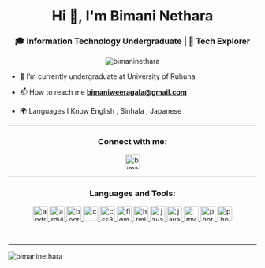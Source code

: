 <h1 align="center">Hi 👋, I'm Bimani Nethara</h1>
<h3 align="center">🎓 Information Technology Undergraduate | 🚀 Tech Explorer</h3>

<p align="center"> <img src="https://komarev.com/ghpvc/?username=bimaninethara&label=Profile%20views&color=0e75b6&style=flat" alt="bimaninethara" /> </p>

- 🌱 I’m currently undergraduate at University of Ruhuna

- 📫 How to reach me **bimaniweeragala@gmail.com**
  
- 🌍 Languages I Know English , Sinhala , Japanese
---
<h3 align="center">Connect with me:</h3>
<p align="center">
<a href="https://linkedin.com/in/bimani nethara weeragala" target="blank"><img align="center" src="https://github.com/Scar1109/skill-icons/blob/main/icons/LinkedIn.svg" alt="bimani nethara weeragala" height="30" width="30" /></a>
</p>

<hr>
<h3 align="center">Languages and Tools:</h3>
<p align="center"> <a href="https://developer.android.com" target="_blank" rel="noreferrer">
  <!--android-->
<img src="https://github.com/Scar1109/skill-icons/blob/main/icons/AndroidStudio-Light.svg" alt="android" width="30" height="30"> </a> <a href="https://www.arduino.cc/" target="_blank" rel="noreferrer">
  <!--arduino-->
<img src="https://cdn.worldvectorlogo.com/logos/arduino-1.svg" alt="arduino" width="30" height="30"/> </a> <a href="https://getbootstrap.com" target="_blank" rel="noreferrer">
  <!--bootstrap-->
<img src="https://github.com/Scar1109/skill-icons/blob/main/icons/Bootstrap.svg" alt="bootstrap" width="30" height="30"/> </a> <a href="https://www.cprogramming.com/" target="_blank" rel="noreferrer">
  <!--cprogramming-->
<img src="https://github.com/Scar1109/skill-icons/blob/main/icons/C.svg" alt="c" width="30" height="30"/> </a> <a href="https://www.w3schools.com/css/" target="_blank" rel="noreferrer">
  <!--css3-->
<img src="https://github.com/Scar1109/skill-icons/blob/main/icons/CSS.svg" alt="css3" width="30" height="30"/> </a> <a href="https://www.figma.com/" target="_blank" rel="noreferrer">
<!--figma-->
<img src="https://github.com/Scar1109/skill-icons/blob/main/icons/Figma-Light.svg" alt="figma" width="30" height="30"/> </a> <a href="https://www.w3.org/html/" target="_blank" rel="noreferrer">
<!--html5-->
<img src="https://github.com/Scar1109/skill-icons/blob/main/icons/HTML.svg" alt="html5" width="30" height="30"/> </a> <a href="https://www.java.com" target="_blank" rel="noreferrer">
<!--java-->
<img src="https://github.com/Scar1109/skill-icons/blob/main/icons/Java-Light.svg" alt="java" width="30" height="30"/> </a> <a href="https://developer.mozilla.org/en-US/docs/Web/JavaScript" target="_blank" rel="noreferrer">
<!--javascript-->
<img src="https://github.com/Scar1109/skill-icons/blob/main/icons/JavaScript.svg" alt="javascript" width="30" height="30"/> </a> <a href="https://www.mysql.com/" target="_blank" rel="noreferrer">
<!--mysql-->
<img src="https://github.com/Scar1109/skill-icons/blob/main/icons/MySQL-Light.svg" alt="mysql" width="30" height="30"/> </a> <a href="https://www.photoshop.com/en" target="_blank" rel="noreferrer">
<!--photoshop-->
<img src="https://github.com/Scar1109/skill-icons/blob/main/icons/Photoshop.svg" alt="photoshop" width="30" height="30"/> </a> <a href="https://www.php.net" target="_blank" rel="noreferrer">
<!--php-->
<img src="https://github.com/Scar1109/skill-icons/blob/main/icons/PHP-Light.svg" alt="php" width="30" height="30"/> </a> </p>
<br><hr>
<p><img align="center" src="https://github-readme-stats.vercel.app/api/top-langs?username=bimaninethara&show_icons=true&locale=en&layout=compact" alt="bimaninethara" /></p>

